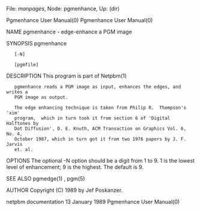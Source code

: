 File: *manpages*,  Node: pgmenhance,  Up: (dir)

Pgmenhance User Manual(0)                            Pgmenhance User Manual(0)



NAME
       pgmenhance - edge-enhance a PGM image


SYNOPSIS
       pgmenhance

       [-N]

       [pgmfile]


DESCRIPTION
       This program is part of Netpbm(1)

       pgmenhance reads a PGM image as input, enhances the edges, and writes a
       PGM image as output.

       The edge enhancing technique is taken from Philip R.  Thompson's  'xim'
       program,  which in turn took it from section 6 of 'Digital Halftones by
       Dot Diffusion', D. E. Knuth, ACM Transaction on Graphics Vol. 6, No. 4,
       October 1987, which in turn got it from two 1976 papers by J. F. Jarvis
       et. al.


OPTIONS
       The optional -N option should be a digit from 1 to 9.  1 is the  lowest
       level of enhancement; 9 is the highest.  The default is 9.


SEE ALSO
       pgmedge(1) , pgm(5)



AUTHOR
       Copyright (C) 1989 by Jef Poskanzer.



netpbm documentation            13 January 1989      Pgmenhance User Manual(0)
